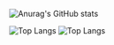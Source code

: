 
![Anurag's GitHub stats](https://github-readme-stats.vercel.app/api?username=Hat-Skeleton&show_icons=true&theme=discord_old_blurple)

![Top Langs](https://github-readme-stats.vercel.app/api/top-langs/?username=Hat-Skeleton&layout=donut&show_icons=true&theme=discord_old_blurple)
![Top Langs](https://github-readme-stats.vercel.app/api/top-langs/?username=Hat-Skeleton&show_icons=true&theme=discord_old_blurple)
